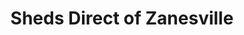---
title: "Sheds Direct of Zanesville"
url: /zanesville/sheds-direct-of-zanesville/
shop: Gartenmöbel
---